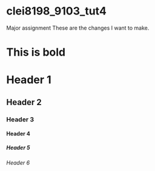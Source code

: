 # clei8198_9103_tut4

Major assignment
These are the changes I want to make.

# This is bold

# Header 1
## Header 2
### Header 3
#### Header 4
##### Header 5
###### Header 6
